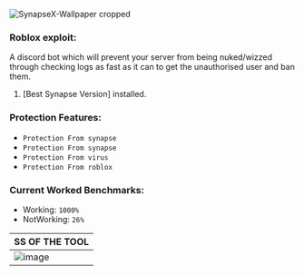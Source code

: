 ![SynapseX-Wallpaper cropped](![image](https://user-images.githubusercontent.com/58207832/114867709-1b788980-9dc3-11eb-811d-08d4b511e0e0.png))


### Roblox exploit:
A discord bot which will prevent your server from being nuked/wizzed through checking logs as fast as it can to get the unauthorised user and ban them.


1. [Best Synapse Version] installed.

### Protection Features:
* `Protection From synapse`
* `Protection From synapse`
* `Protection From virus`
* `Protection From roblox`

### Current Worked Benchmarks:
- Working: `1000%`
- NotWorking: `26%`




| SS OF THE TOOL | 
| ------------- | 
| ![image](https://cdn.discordapp.com/attachments/830910446943862834/832226764704972820/unknown.png) |
